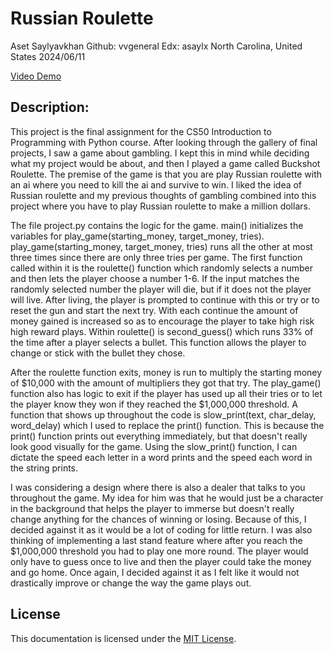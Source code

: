 # Russian Roulette


Aset Saylyavkhan
Github: vvgeneral
Edx: asaylx
North Carolina, United States
2024/06/11

[Video Demo](https://youtu.be/YA3DAI8tYW4)


## Description:

This project is the final assignment for the CS50 Introduction to Programming with Python course. After looking through the gallery of final projects, I saw a game about gambling. I kept this in mind while deciding what my project would be about, and then I played a game called Buckshot Roulette. The premise of the game is that you are play Russian roulette with an ai where you need to kill the ai and survive to win. I liked the idea of Russian roulette and my previous thoughts of gambling combined into this project where you have to play Russian roulette to make a million dollars.

The file project.py contains the logic for the game. main() initializes the variables for play_game(starting_money, target_money, tries). play_game(starting_money, target_money, tries) runs all the other at most three times since there are only three tries per game. The first function called within it is the roulette() function which randomly selects a number and then lets the player choose a number 1-6. If the input matches the randomly selected number the player will die, but if it does not the player will live. After living, the player is prompted to continue with this or try or to reset the gun and start the next try. With each continue the amount of money gained is increased so as to encourage the player to take high risk high reward plays. Within roulette() is second_guess() which runs 33% of the time after a player selects a bullet. This function allows the player to change or stick with the bullet they chose.

After the roulette function exits, money is run to multiply the starting money of $10,000 with the amount of multipliers they got that try. The play_game() function also has logic to exit if the player has used up all their tries or to let the player know they won if they reached the $1,000,000 threshold. A function that shows up throughout the code is slow_print(text, char_delay, word_delay) which I used to replace the print() function. This is because the print() function prints out everything immediately, but that doesn't really look good visually for the game. Using the slow_print() function, I can dictate the speed each letter in a word prints and the speed each word in the string prints.

I was considering a design where there is also a dealer that talks to you throughout the game. My idea for him was that he would just be a character in the background that helps the player to immerse but doesn't really change anything for the chances of winning or losing. Because of this, I decided against it as it would be a lot of coding for little return. I was also thinking of implementing a last stand feature where after you reach the $1,000,000 threshold you had to play one more round. The player would only have to guess once to live and then the player could take the money and go home. Once again, I decided against it as I felt like it would not drastically improve or change the way the game plays out.


## License

This documentation is licensed under the [MIT License](LICENSE.md).
